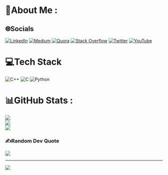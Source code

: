 # 💫About Me :

## 🌐Socials
[![LinkedIn](https://img.shields.io/badge/LinkedIn-%230077B5.svg?logo=linkedin&logoColor=white)](https://www.linkedin.com/in/diego-aredes-8666a6242/) [![Medium](https://img.shields.io/badge/Medium-12100E?logo=medium&logoColor=white)](https://medium.com/@aredesdiego) [![Quora](https://img.shields.io/badge/Quora-%23B92B27.svg?logo=Quora&logoColor=white)](https://www.quora.com/profile/Diego-Aredes-1) [![Stack Overflow](https://img.shields.io/badge/-Stackoverflow-FE7A16?logo=stack-overflow&logoColor=white)](https://stackoverflow.com/users/18649803) [![Twitter](https://img.shields.io/badge/Twitter-%231DA1F2.svg?logo=Twitter&logoColor=white)](https://twitter.com/@Diego72657795) [![YouTube](https://img.shields.io/badge/YouTube-%23FF0000.svg?logo=YouTube&logoColor=white)](https://youtube.com/c/tZzJVZGmA842PNImCoNDcQ) 

# 💻Tech Stack
![C++](https://img.shields.io/badge/c++-%2300599C.svg?style=for-the-badge&logo=c%2B%2B&logoColor=white) ![C](https://img.shields.io/badge/c-%2300599C.svg?style=for-the-badge&logo=c&logoColor=white) ![Python](https://img.shields.io/badge/python-3670A0?style=for-the-badge&logo=python&logoColor=ffdd54)
# 📊GitHub Stats :
![](https://github-readme-stats.vercel.app/api?username=AredesDiego&theme=midnight-purple&hide_border=false&include_all_commits=false&count_private=true)<br/>
![](https://github-readme-streak-stats.herokuapp.com/?user=AredesDiego&theme=midnight-purple&hide_border=false)<br/>
![](https://github-readme-stats.vercel.app/api/top-langs/?username=AredesDiego&theme=midnight-purple&hide_border=false&include_all_commits=false&count_private=true&layout=compact)

### ✍️Random Dev Quote
![](https://quotes-github-readme.vercel.app/api?type=vetical&theme=tokyonight)

---
[![](https://visitcount.itsvg.in/api?id=AredesDiego&icon=7&color=1)](https://visitcount.itsvg.in)
   
                   
